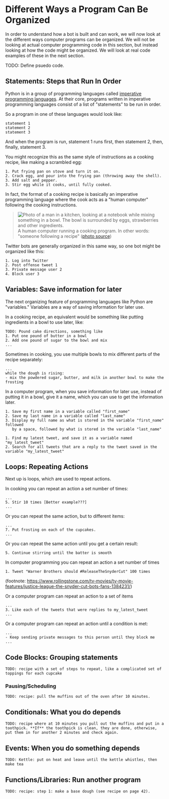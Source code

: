 # Different Ways a Program Can Be Organized

In order to understand how a bot is built and can work, we will now look at the different ways computer programs can be organized. We will not be looking at actual computer programming code in this section, but instead looking at how the code might be organized. We will look at real code examples of these in the next section.

TODO: Define psuedo code.

## Statements: Steps that Run In Order
Python is in a group of programming languages called [imperative programming languages](https://en.wikipedia.org/wiki/Imperative_programming). At their core, programs written in imperative programming languages consist of a list of "statements" to be run in order.

So a program in one of these languages would look like:
```text
statement 1
statement 2
statement 3
```
And when the program is run, statement 1 runs first, then statement 2, then, finally, statement 3.

You might recognize this as the same style of instructions as a cooking recipe, like making a scrambled egg:
```text
1. Put frying pan on stove and turn it on.
2. Crack egg, and pour into the frying pan (throwing away the shell).
3. Add salt and pepper.
3. Stir egg while it cooks, until fully cooked.
```

In fact, the format of a cooking recipe is basically an imperative programming language where the cook acts as a "human computer" following the cooking instructions.

> ![Photo of a man in a kitchen, looking at a notebook while mixing something in a bowl. The bowl is surrounded by eggs, strawberries and other ingredients.](cooking.jpg)
> A human computer running a cooking program. In other words: "someone following a recipe" ([photo source](https://www.pexels.com/photo/a-man-cooking-at-the-kitchen-6944110/))

Twitter bots are generally organized in this same way, so one bot might be organized like this:
```text
1. Log into Twitter
2. Post offense tweet 1
3. Private message user 2
4. Block user 3
```

## Variables: Save information for later
The next organizing feature of programming languages like Python are "variables." Variables are a way of saving information for later use.

In a cooking recipe, an equivalent would be something like putting ingredients in a bowl to use later, like:
```text
TODO: Pound cake directions, something like
1. Put one pound of butter in a bowl
2. Add one pound of sugar to the bowl and mix
...
```

Sometimes in cooking, you use multiple bowls to mix different parts of the recipe separately:
```text
...
while the dough is rising:
- mix the powdered sugar, butter, and milk in another bowl to make the frosting
```

In a computer program, when you save information for later use, instead of putting it in a bowl, give it a name, which you can use to get the information later.

```text
1. Save my first name in a variable called "first_name"
2. Save my last name in a variable called "last_name"
3. Display my full name as what is stored in the variable "first_name" followed
   by a space, followed by what is stored in the variable "last_name"
```

```text
1. Find my latest tweet, and save it as a variable named "my_latest_tweet"
2. Search for all tweets that are a reply to the tweet saved in the variable "my_latest_tweet"
```

## Loops: Repeating Actions
Next up is loops, which are used to repeat actions.

In cooking you can repeat an action a set number of times:
```text
...
5. Stir 10 times [Better example???]
...
```

Or you can repeat the same action, but to different items:
```text
...
7. Put frosting on each of the cupcakes.
...
```

Or you can repeat the same action until you get a certain result:
```text
5. Continue stirring until the batter is smooth
```

In computer programming you can repeat an action a set number of times

```text
1. Tweet "Warner Brothers should #ReleaseTheSnyderCut" 100 times
```
 (footnote: https://www.rollingstone.com/tv-movies/tv-movie-features/justice-league-the-snyder-cut-bots-fans-1384231/)

Or a computer program can repeat an action to a set of items

```text
...
3. Like each of the tweets that were replies to my_latest_tweet
...
```

Or a computer program can repeat an action until a condition is met:
```text
...
- Keep sending private messages to this person until they block me
...
```


## Code Blocks: Grouping statements
```text
TODO: recipe with a set of steps to repeat, like a complicated set of toppings for each cupcake
```

### Pausing/Scheduling
```text
TODO: recipe: pull the muffins out of the oven after 10 minutes.
```

## Conditionals: What you do depends
```text
TODO: recipe where at 10 minutes you pull out the muffins and put in a toothpick. **If** the toothpick is clean, they are done, otherwise, put them in for another 2 minutes and check again.
```


## Events: When you do something depends
```text
TODO: Kettle: put on heat and leave until the kettle whistles, then make tea
```

## Functions/Libraries: Run another program
```text
TODO: recipe: step 1: make a base dough (see recipe on page 42).
```
